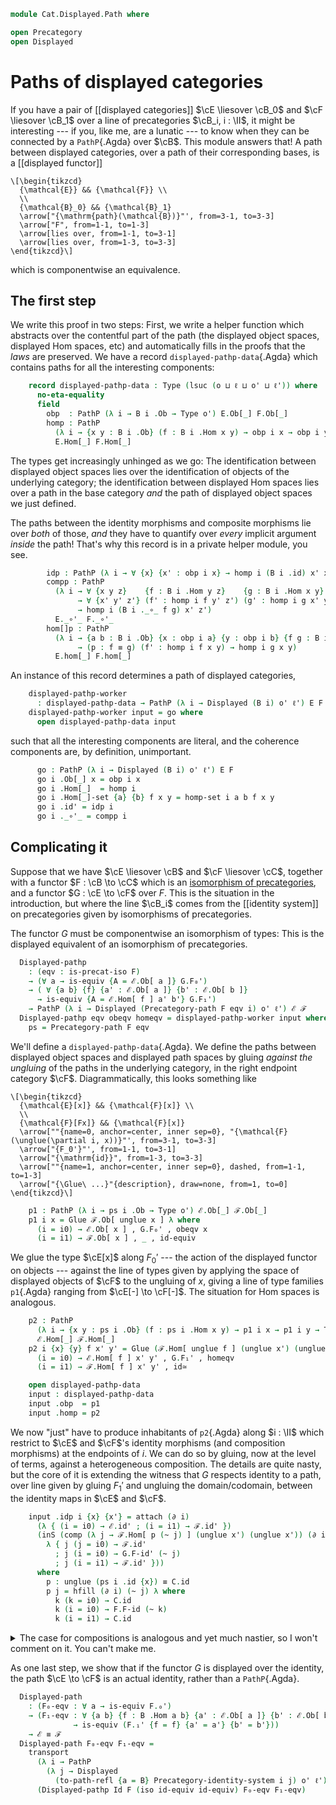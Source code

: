 <!--
```agda
open import Cat.Functor.Equivalence.Path
open import Cat.Functor.Equivalence
open import Cat.Displayed.Functor
open import Cat.Displayed.Base
open import Cat.Prelude
```
-->

```agda
module Cat.Displayed.Path where

open Precategory
open Displayed
```

# Paths of displayed categories

If you have a pair of [[displayed categories]] $\cE \liesover \cB_0$ and
$\cF \liesover \cB_1$ over a line of precategories $\cB_i, i : \II$, it
might be interesting --- if you, like me, are a lunatic --- to know when
they can be connected by a `PathP`{.Agda} over $\cB$. This module
answers that! A path between displayed categories, over a path of their
corresponding bases, is a [[displayed functor]]

~~~{.quiver}
\[\begin{tikzcd}
  {\mathcal{E}} && {\mathcal{F}} \\
  \\
  {\mathcal{B}_0} && {\mathcal{B}_1}
  \arrow["{\mathrm{path}(\mathcal{B})}"', from=3-1, to=3-3]
  \arrow["F", from=1-1, to=1-3]
  \arrow[lies over, from=1-1, to=3-1]
  \arrow[lies over, from=1-3, to=3-3]
\end{tikzcd}\]
~~~

which is componentwise an equivalence.

<!--
```agda
private
  module
    _ {o ℓ o' ℓ'} {B : I → Precategory o ℓ}
      {E : Displayed (B i0) o' ℓ'}
      {F : Displayed (B i1) o' ℓ'}
    where
    private
      module E = Displayed E
      module F = Displayed F
```
-->

## The first step

We write this proof in two steps: First, we write a helper function
which abstracts over the contentful part of the path (the displayed
object spaces, displayed Hom spaces, etc) and automatically fills in the
proofs that the _laws_ are preserved. We have a record
`displayed-pathp-data`{.Agda} which contains paths for all the
interesting components:

```agda
    record displayed-pathp-data : Type (lsuc (o ⊔ ℓ ⊔ o' ⊔ ℓ')) where
      no-eta-equality
      field
        obp  : PathP (λ i → B i .Ob → Type o') E.Ob[_] F.Ob[_]
        homp : PathP
          (λ i → {x y : B i .Ob} (f : B i .Hom x y) → obp i x → obp i y → Type ℓ')
          E.Hom[_] F.Hom[_]
```

The types get increasingly unhinged as we go: The identification between
displayed object spaces lies over the identification of objects of the
underlying category; the identification between displayed Hom spaces
lies over a path in the base category _and_ the path of displayed object
spaces we just defined.

The paths between the identity morphisms and composite morphisms lie
over _both_ of those, _and_ they have to quantify over _every_ implicit
argument _inside_ the path! That's why this record is in a private
helper module, you see.

```agda
        idp : PathP (λ i → ∀ {x} {x' : obp i x} → homp i (B i .id) x' x') E.id' F.id'
        compp : PathP
          (λ i → ∀ {x y z}    {f : B i .Hom y z}    {g : B i .Hom x y}
               → ∀ {x' y' z'} (f' : homp i f y' z') (g' : homp i g x' y')
               → homp i (B i ._∘_ f g) x' z')
          E._∘'_ F._∘'_
        hom[]p : PathP
          (λ i → {a b : B i .Ob} {x : obp i a} {y : obp i b} {f g : B i .Hom a b}
               → (p : f ≡ g) (f' : homp i f x y) → homp i g x y)
          E.hom[_] F.hom[_]
```

An instance of this record determines a path of displayed categories,

```agda
    displayed-pathp-worker
      : displayed-pathp-data → PathP (λ i → Displayed (B i) o' ℓ') E F
    displayed-pathp-worker input = go where
      open displayed-pathp-data input
```

such that all the interesting components are literal, and the coherence
components are, by definition, unimportant.

<!--
```agda
      homp-set :
        PathP
          (λ i → (a b : B i .Ob) (f : B i .Hom a b) (x : obp i a) (y : obp i b) → is-set (homp i f x y))
          (λ a b → E .Hom[_]-set) λ a b → F .Hom[_]-set
      homp-set i a b f x y = is-prop→pathp
        (λ i    → Π-is-hlevel³ {A = B i .Ob} {B = λ _ → B i .Ob} {C = λ a b → B i .Hom a b} 1
          λ a b f → Π-is-hlevel² {A = obp i a} {B = λ _ → obp i b} 1
          λ x y   → is-hlevel-is-prop {A = homp i f x y} 2)
        (λ _ _ → E .Hom[_]-set) (λ _ _ → F .Hom[_]-set) i a b f x y
```
-->

```agda
      go : PathP (λ i → Displayed (B i) o' ℓ') E F
      go i .Ob[_] x = obp i x
      go i .Hom[_]  = homp i
      go i .Hom[_]-set {a} {b} f x y = homp-set i a b f x y
      go i .id' = idp i
      go i ._∘'_ = compp i
```

<!--
```agda
      go i .idr' {a} {b} {x} {y} {f} f' j = is-set→squarep
        (λ i j     → Π-is-hlevel³ {A = B i .Ob} {B = λ _ → B i .Ob}      {C = λ a _ → obp i a}      2
          λ a b x  → Π-is-hlevel³ {A = obp i b} {B = λ _ → B i .Hom a b} {C = λ y f → homp i f x y} 2
          λ y f f' → homp-set i a b (B i .idr f j) x y)
        (λ i a b x y f f' → compp i f' (idp i))
        (λ i a b x y f f' → E .idr' f' i)
        (λ i a b x y f f' → F .idr' f' i)
        (λ i a b x y f f' → f')
        i j a b x y f f'
      go i .idl' {a} {b} {x} {y} {f} f' j = is-set→squarep
        (λ i j     → Π-is-hlevel³ {A = B i .Ob} {B = λ _ → B i .Ob}      {C = λ a _ → obp i a}      2
          λ a b x  → Π-is-hlevel³ {A = obp i b} {B = λ _ → B i .Hom a b} {C = λ y f → homp i f x y} 2
          λ y f f' → homp-set i a b (B i .idl f j) x y)
        (λ i a b x y f f' → compp i (idp i) f')
        (λ i a b x y f f' → E .idl' f' i)
        (λ i a b x y f f' → F .idl' f' i)
        (λ i a b x y f f' → f')
        i j a b x y f f'
      go i .assoc' {a} {b} {c} {d} {w} {x} {y} {z} {f} {g} {h} f' g' h' j = is-set→squarep
        (λ i j     → Π-is-hlevel³ {A = B i .Ob}      {B = λ _ → B i .Ob}      {C = λ _ _ → B i .Ob}      2
          λ a b c  → Π-is-hlevel³ {A = B i .Ob}      {B = λ _ → obp i a}      {C = λ _ _ → obp i b}      2
          λ d w x  → Π-is-hlevel³ {A = obp i c}      {B = λ _ → obp i d}      {C = λ _ - → B i .Hom c d} 2
          λ y z f  → Π-is-hlevel³ {A = B i .Hom b c} {B = λ _ → B i .Hom a b} {C = λ _ _ → homp i f y z} 2
          λ g h f' → Π-is-hlevel² {A = homp i g x y} {B = λ _ → homp i h w x}                            2
          λ g' h'  → homp-set i a d (B i .assoc f g h j) w z)
        (λ i a b c d w x y z f g h f' g' h' → compp i f' (compp i g' h'))
        (λ i a b c d w x y z f g h f' g' h' → E .assoc' f' g' h' i)
        (λ i a b c d w x y z f g h f' g' h' → F .assoc' f' g' h' i)
        (λ i a b c d w x y z f g h f' g' h' → compp i (compp i f' g') h')
        i j a b c d w x y z f g h f' g' h'
      go i .hom[_] {a} {b} {x} {y} {f} {g} p f' = hom[]p i p f'
      go i .coh[_] {a} {b} {x} {y} {f} {g} p f' j = is-set→squarep
        (λ i j → Π-is-hlevel² {A = B i .Ob} {B = λ _ → B i .Ob} 2
         λ a b → Π-is-hlevel² {A = obp i a} {B = λ _ → obp i b} 2
         λ x y → Π-is-hlevel³ {A = B i .Hom a b} {B = λ f → B i .Hom a b} {C = λ f g → f ≡ g} 2
         λ f g p → Π-is-hlevel {A = homp i f x y} 2 λ f' →
          homp-set i a b (p j) x y
         )
          (λ i x y a b f g p f' → f')
          (λ i x y a b f g p f' → E.coh[ p ] f' i)
          (λ i x y a b f g p f' → F.coh[ p ] f' i)
          (λ i x y a b f g p f' → hom[]p i p f')
          i j a b x y f g p f'
```
-->

## Complicating it

Suppose that we have $\cE \liesover \cB$ and $\cF \liesover
\cC$, together with a functor $F : \cB \to \cC$ which is an
[isomorphism of precategories], and a functor $G : \cE \to \cF$
over $F$. This is the situation in the introduction, but where the line
$\cB_i$ comes from the [[identity system]] on precategories given by
isomorphisms of precategories.

[isomorphism of precategories]: Cat.Functor.Equivalence.html#isomorphisms

<!--
```agda
module
  _ {o ℓ o' ℓ'} {B C : Precategory o ℓ} (F : Functor B C)
    {ℰ : Displayed B o' ℓ'} {ℱ : Displayed C o' ℓ'}
    (G : Displayed-functor F ℰ ℱ)
  where
  private
    module ℰ = Displayed ℰ
    module ℱ = Displayed ℱ
    module G = Displayed-functor G
    module C = Precategory C
    module F = Functor F
```
-->

The functor $G$ must be componentwise an isomorphism of types: This is
the displayed equivalent of an isomorphism of precategories.

```agda
  Displayed-pathp
    : (eqv : is-precat-iso F)
    → (∀ a → is-equiv {A = ℰ.Ob[ a ]} G.F₀')
    → ( ∀ {a b} {f} {a' : ℰ.Ob[ a ]} {b' : ℰ.Ob[ b ]}
      → is-equiv {A = ℰ.Hom[ f ] a' b'} G.F₁')
    → PathP (λ i → Displayed (Precategory-path F eqv i) o' ℓ') ℰ ℱ
  Displayed-pathp eqv obeqv homeqv = displayed-pathp-worker input where
    ps = Precategory-path F eqv
```

We'll define a `displayed-pathp-data`{.Agda}. We define the paths
between displayed object spaces and displayed path spaces by gluing
_against the ungluing_ of the paths in the underlying category, in the
right endpoint category $\cF$. Diagrammatically, this looks something
like

~~~{.quiver}
\[\begin{tikzcd}
  {\mathcal{E}[x]} && {\mathcal{F}[x]} \\
  \\
  {\mathcal{F}[Fx]} && {\mathcal{F}[x]}
  \arrow[""{name=0, anchor=center, inner sep=0}, "{\mathcal{F}(\unglue(\partial i, x))}"', from=3-1, to=3-3]
  \arrow["{F_0'}"', from=1-1, to=3-1]
  \arrow["{\mathrm{id}}", from=1-3, to=3-3]
  \arrow[""{name=1, anchor=center, inner sep=0}, dashed, from=1-1, to=1-3]
  \arrow["{\Glue\ ...}"{description}, draw=none, from=1, to=0]
\end{tikzcd}\]
~~~

```agda
    p1 : PathP (λ i → ps i .Ob → Type o') ℰ.Ob[_] ℱ.Ob[_]
    p1 i x = Glue ℱ.Ob[ unglue x ] λ where
      (i = i0) → ℰ.Ob[ x ] , G.F₀' , obeqv x
      (i = i1) → ℱ.Ob[ x ] , _ , id-equiv
```

We glue the type $\cE[x]$ along $F_0'$ --- the action of the
displayed functor on objects --- against the line of types given by
applying the space of displayed objects of $\cF$ to the ungluing of
$x$, giving a line of type families `p1`{.Agda} ranging from $\cE[-]
\to \cF[-]$. The situation for Hom spaces is analogous.

```agda
    p2 : PathP
      (λ i → {x y : ps i .Ob} (f : ps i .Hom x y) → p1 i x → p1 i y → Type ℓ')
      ℰ.Hom[_] ℱ.Hom[_]
    p2 i {x} {y} f x' y' = Glue (ℱ.Hom[ unglue f ] (unglue x') (unglue y')) λ where
      (i = i0) → ℰ.Hom[ f ] x' y' , G.F₁' , homeqv
      (i = i1) → ℱ.Hom[ f ] x' y' , id≃
```

<!--
```agda
    abstract
      hom[]-coh
        : PathP
          (λ i → (a b : ps i .Ob) (x : p1 i a) (y : p1 i b) (f g : ps i .Hom a b)
                → (f' : p2 i {a} {b} f x y) → f ≡ g → p2 i {a} {b} g x y)
          (λ a b x y f g p f' → ℰ.hom[_] {a} {b} {x} {y} {f} {g} f' p)
          (λ a b x y f g p f' → ℱ.hom[_] {a} {b} {x} {y} {f} {g} f' p)
      hom[]-coh = ua→ λ a → ua→ λ b → ua→ λ x → ua→ λ y → ua→ λ f → ua→ λ g → ua→ λ f' → funext-dep λ {x₀} {x₁} p →
        path→ua-pathp _ (J (λ g x₀ → (x₁ : F.₁ f ≡ F.₁ g) → x₁ ≡ ap F.₁ x₀ → G.F₁' (ℰ.hom[ x₀ ] f') ≡ ℱ.hom[ x₁ ] (G.F₁' f'))
          (λ p r → ap G.F₁' (sym (ℰ.coh[ refl ] f')) ∙ sym (ap₂ ℱ.hom[_] r refl ∙ sym (ℱ.coh[ refl ] _))) x₀ x₁ λ i j → unattach (∂ i) (p (~ i) j))
```
-->

```agda
    open displayed-pathp-data
    input : displayed-pathp-data
    input .obp  = p1
    input .homp = p2
```

We now "just" have to produce inhabitants of `p2`{.Agda} along $i : \II$
which restrict to $\cE$ and $\cF$'s identity morphisms (and
composition morphisms) at the endpoints of $i$. We can do so by gluing,
now at the level of terms, against a heterogeneous composition. The
details are quite nasty, but the core of it is extending the witness
that $G$ respects identity to a path, over line given by gluing
$F_1'$ and ungluing the domain/codomain, between the identity maps in
$\cE$ and $\cF$.

```agda
    input .idp i {x} {x'} = attach (∂ i)
      (λ { (i = i0) → ℰ.id' ; (i = i1) → ℱ.id' })
      (inS (comp (λ j → ℱ.Hom[ p (~ j) ] (unglue x') (unglue x')) (∂ i)
        λ { j (j = i0) → ℱ.id'
          ; j (i = i0) → G.F-id' (~ j)
          ; j (i = i1) → ℱ.id' }))
      where
        p : unglue (ps i .id {x}) ≡ C.id
        p j = hfill (∂ i) (~ j) λ where
          k (k = i0) → C.id
          k (i = i0) → F.F-id (~ k)
          k (i = i1) → C.id
```

<details>
<summary>The case for compositions is analogous and yet much nastier, so
I won't comment on it. You can't make me.</summary>

```agda
    input .compp i {x} {y} {z} {f} {g} {x'} {y'} {z'} f' g' = attach _
      (λ { (i = i0) → f' ℰ.∘' g' ; (i = i1) → f' ℱ.∘' g' })
      (inS (comp (λ j → ℱ.Hom[ p j ] (unglue x') (unglue z')) (∂ i)
        λ { k (k = i0) → unglue f' ℱ.∘' unglue g'
          ; k (i = i0) → G.F-∘' {f' = f'} {g' = g'} (~ k)
          ; k (i = i1) → f' ℱ.∘' g' }))
      where
        p : I → C .Hom (unglue x) (unglue z)
        p j = hfill (∂ i) j λ where
          k (i = i0) → F.F-∘ f g (~ k)
          k (i = i1) → f C.∘ g
          k (k = i0) → unglue f C.∘ unglue g

    input .hom[]p i {a} {b} {x} {y} {f} {g} p f' = hom[]-coh i a b x y f g f' p
```

</details>

<!--
```agda
module
  _ {o ℓ o' ℓ'} {B : Precategory o ℓ} {ℰ ℱ : Displayed B o' ℓ'}
    (F : Displayed-functor Id ℰ ℱ)
  where
  private
    module F = Displayed-functor F
    module ℰ = Displayed ℰ
```
-->

As one last step, we show that if the functor $G$ is displayed over the
identity, the path $\cE \to \cF$ is an actual identity, rather
than a `PathP`{.Agda}.

```agda
  Displayed-path
    : (F₀-eqv : ∀ a → is-equiv F.₀')
    → (F₁-eqv : ∀ {a b} {f : B .Hom a b} {a' : ℰ.Ob[ a ]} {b' : ℰ.Ob[ b ]}
              → is-equiv (F.₁' {f = f} {a' = a'} {b' = b'}))
    → ℰ ≡ ℱ
  Displayed-path F₀-eqv F₁-eqv =
    transport
      (λ i → PathP
        (λ j → Displayed
          (to-path-refl {a = B} Precategory-identity-system i j) o' ℓ') ℰ ℱ)
      (Displayed-pathp Id F (iso id-equiv id-equiv) F₀-eqv F₁-eqv)
```

